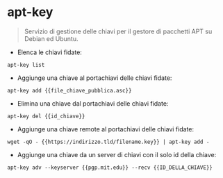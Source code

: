 # apt-key

> Servizio di gestione delle chiavi per il gestore di pacchetti APT su Debian ed Ubuntu.

- Elenca le chiavi fidate:

`apt-key list`

- Aggiunge una chiave al portachiavi delle chiavi fidate:

`apt-key add {{file_chiave_pubblica.asc}}`

- Elimina una chiave dal portachiavi delle chiavi fidate:

`apt-key del {{id_chiave}}`

- Aggiunge una chiave remote al portachiavi delle chiavi fidate:

`wget -qO - {{https://indirizzo.tld/filename.key}} | apt-key add -`

- Aggiunge una chiave da un server di chiavi con il solo id della chiave:

`apt-key adv --keyserver {{pgp.mit.edu}} --recv {{ID_DELLA_CHIAVE}}`
